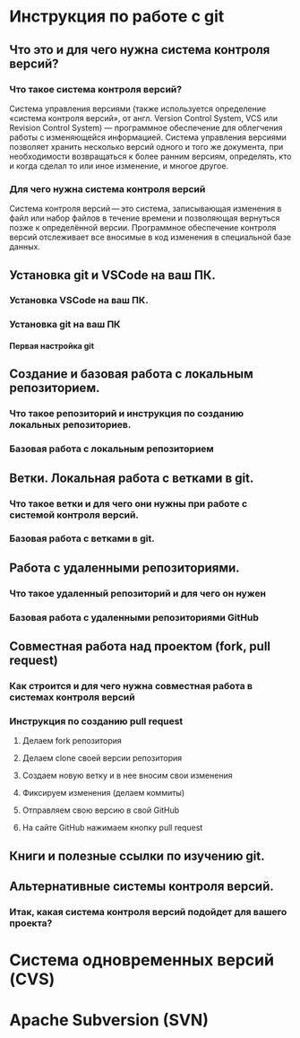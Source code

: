 # Инструкция по работе с git

## Что это и для чего нужна система контроля версий?

### Что такое система контроля версий?
Система управления версиями (также используется определение «система контроля версий», от англ. Version Control System, VCS или Revision Control System) — программное обеспечение для облегчения работы с изменяющейся информацией.
Система управления версиями позволяет хранить несколько версий одного и того же документа, при необходимости возвращаться к более ранним версиям, определять, кто и когда сделал то или иное изменение, и многое другое.

### Для чего нужна система контроля версий 

Cистема контроля версий — это система, записывающая изменения в файл или набор файлов в течение времени и позволяющая вернуться позже к определённой версии.
Программное обеспечение контроля версий отслеживает все вносимые в код изменения в специальной базе данных.


## Установка git и VSCode на ваш ПК.

### Установка VSCode на ваш ПК.

### Установка git на ваш ПК

#### Первая настройка git

## Создание и базовая работа с локальным репозиторием.

### Что такое репозиторий и инструкция по созданию локальных репозиториев.

### Базовая работа с локальным репозиторием

## Ветки. Локальная работа с ветками в git.

### Что такое ветки и для чего они нужны при работе с системой контроля версий.

### Базовая работа с ветками в git.

## Работа с удаленными репозиториями.

### Что такое удаленный репозиторий и для чего он нужен

### Базовая работа с удаленными репозиториями GitHub

## Совместная работа над проектом (fork, pull request)

### Как строится и для чего нужна совместная работа в системах контроля версий


### Инструкция по созданию pull request

1. Делаем fork репозитория

2. Делаем clone своей версии репозитория

3. Создаем новую ветку и в нее вносим свои изменения

4. Фиксируем изменения (делаем коммиты)

5. Отправляем свою версию в свой GitHub

6. На сайте GitHub нажимаем кнопку pull request


## Книги и полезные ссылки по изучению git.

## Альтернативные системы контроля версий.

### Итак, какая система контроля версий подойдет для вашего проекта?

# Система одновременных версий (CVS)

# Apache Subversion (SVN)

